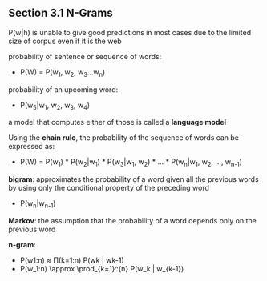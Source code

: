 ## Section 3.1 N-Grams

P(w|h) is unable to give good predictions in most cases due to the limited size of corpus even if it is the web

probability of sentence or sequence of words:
 - P(W) = P(w<sub>1</sub>, w<sub>2</sub>, w<sub>3</sub>...w<sub>n</sub>)

probability of an upcoming word:
 - P(w<sub>5</sub>|w<sub>1</sub>, w<sub>2</sub>, w<sub>3</sub>, w<sub>4</sub>)

a model that computes either of those is called a **language model**

Using the **chain rule**, the probability of the sequence of words can be expressed as:
 - P(W) = P(w<sub>1</sub>) * P(w<sub>2</sub>|w<sub>1</sub>) * P(w<sub>3</sub>|w<sub>1</sub>, w<sub>2</sub>) * ... * P(w<sub>n</sub>|w<sub>1</sub>, w<sub>2</sub>, ..., w<sub>n-1</sub>)

**bigram**: approximates the probability of a word given all the previous words by using only the conditional property of the preceding word
 - P(w<sub>n</sub>|w<sub>n-1</sub>)

**Markov**: the assumption that the probability of a word depends only on the previous word

**n-gram**:
 - P(w1:n) ≈ Π(k=1:n) P(wk | wk-1)
 - P(w_1:n) \approx \prod_{k=1}^{n} P(w_k | w_{k-1})
 